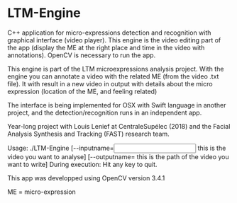 # LTM-Engine
C++ application for micro-expressions detection and recognition with graphical interface (video player). This engine is the video editing part of the app (display the ME at the right place and time in the video with annotations). OpenCV is necessary to run the app.

 This engine is part of the LTM microexpressions analysis project.
 With the engine you can annotate a video with the related ME (from the video .txt file). It with result in a new video in output with details about the micro expression (location of the ME, and feeling related)


The interface is being implemented for OSX with Swift language in another project, and the detection/recognition runs in an independent app.

Year-long project with Louis Lenief at CentraleSupélec (2018) and the Facial Analysis Synthesis and Tracking (FAST) research team.


Usage:
./LTM-Engine [--inputname=<input video filename> this is the video you want to analyse]
   [--outputname=<output video filename> this is the path of the video you want to write]
During execution:
	Hit any key to quit.

This app was developped using OpenCV version 3.4.1


ME = micro-expression
